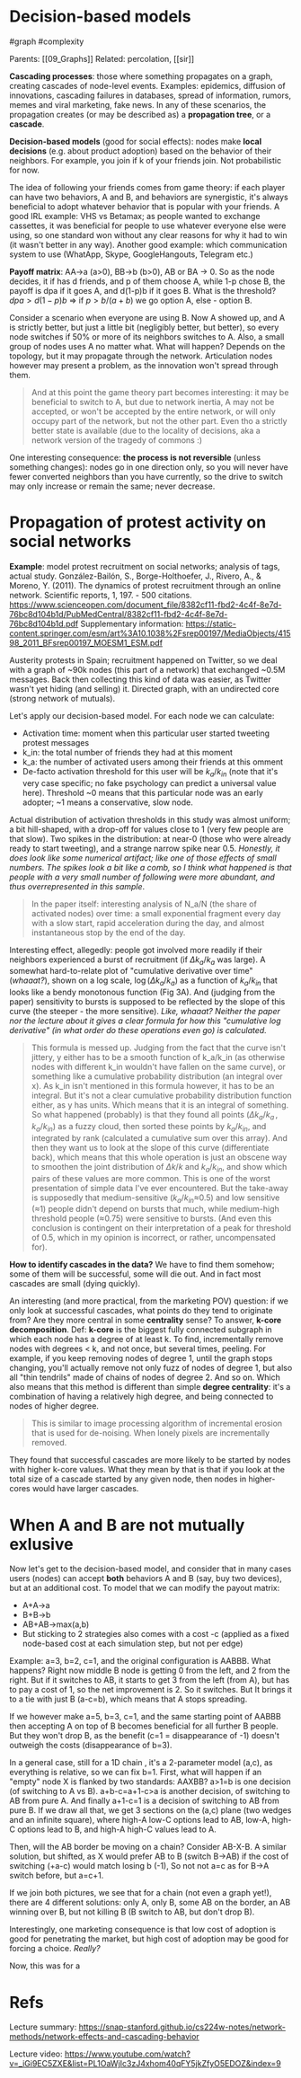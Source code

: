 # Decision-based models

#graph #complexity

Parents: [[09_Graphs]]
Related: percolation, [[sir]]

**Cascading processes**: those where something propagates on a graph, creating cascades of node-level events. Examples: epidemics, diffusion of innovations, cascading failures in databases, spread of information, rumors, memes and viral marketing, fake news. In any of these scenarios, the propagation creates (or may be described as) a **propagation tree**, or a **cascade**. 

**Decision-based models** (good for social effects): nodes make **local decisions** (e.g. about product adoption) based on the behavior of their neighbors. For example, you join if k of your friends join. Not probabilistic for now. 

The idea of following your friends comes from game theory: if each player can have two behaviors, A and B, and behaviors are synergistic, it's always beneficial to adopt whatever behavior that is popular with your friends. A good IRL example: VHS vs Betamax; as people wanted to exchange cassettes, it was beneficial for people to use whatever everyone else were using, so one standard won without any clear reasons for why it had to win (it wasn't better in any way). Another good example: which communication system to use (WhatApp, Skype, GoogleHangouts, Telegram etc.)

**Payoff matrix**: AA→a (a>0), BB→b (b>0), AB or BA → 0. So as the node decides, it if has d friends, and p of them choose A, while 1-p chose B, the payoff is dpa if it goes A, and d(1-p)b if it goes B. What is the threshold? $dpa > d(1-p)b$ ⇒ if $p>b/(a+b)$ we go option A, else - option B.

Consider a scenario when everyone are using B. Now A showed up, and A is strictly better, but just a little bit (negligibly better, but better), so every node switches if 50% or more of its neighbors switches to A. Also, a small group of nodes uses A no matter what. What will happen? Depends on the topology, but it may propagate through the network. Articulation nodes however may present a problem, as the innovation won't spread through them.

> And at this point the game theory part becomes interesting: it may be beneficial to switch to A, but due to network inertia, A may not be accepted, or won't be accepted by the entire network, or will only occupy part of the network, but not the other part. Even tho a strictly better state is available (due to the locality of decisions, aka a network version of the tragedy of commons :)

One interesting consequence: **the process is not reversible** (unless something changes): nodes go in one direction only, so you will never have fewer converted neighbors than you have currently, so the drive to switch may only increase or remain the same; never decrease.

# Propagation of protest activity on social networks

**Example**: model protest recruitment on social networks; analysis of tags, actual study.
González-Bailón, S., Borge-Holthoefer, J., Rivero, A., & Moreno, Y. (2011). The dynamics of protest recruitment through an online network. Scientific reports, 1, 197. - 500 citations. 
https://www.scienceopen.com/document_file/8382cf11-fbd2-4c4f-8e7d-76bc8d104b1d/PubMedCentral/8382cf11-fbd2-4c4f-8e7d-76bc8d104b1d.pdf
Supplementary information:
https://static-content.springer.com/esm/art%3A10.1038%2Fsrep00197/MediaObjects/41598_2011_BFsrep00197_MOESM1_ESM.pdf

Austerity protests in Spain; recruitment happened on Twitter, so we deal with a graph of ~90k nodes (this part of a network) that exchanged ~0.5M messages. Back then collecting this kind of data was easier, as Twitter wasn't yet hiding (and selling) it. Directed graph, with an undirected core (strong network of mutuals).

Let's apply our decision-based model. For each node we can calculate:
* Activation time: moment when this particular user started tweeting protest messages
* k_in: the total number of friends they had at this moment
* k_a: the number of activated users among their friends at this omment
* De-facto activation threshold for this user will be $k_a / k_{in}$ (note that it's very case specific; no fake psychology can predict a universal value here). Threshold ~0 means that this particular node was an early adopter; ~1 means a conservative, slow node.

Actual distribution of activation thresholds in this study was almost uniform; a bit hill-shaped, with a drop-off for values close to 1 (very few people are that slow). Two spikes in the distribution: at near-0 (those who were already ready to start tweeting), and a strange narrow spike near 0.5. _Honestly, it does look like some numerical artifact; like one of those effects of small numbers. The spikes look a bit like a comb, so I think what happened is that people with a very small number of following were more abundant, and thus overrepresented in this sample_.

> In the paper itself: interesting analysis of N_a/N (the share of activated nodes) over time: a small exponential fragment every day with a slow start, rapid acceleration during the day, and almost instantaneous stop by the end of the day.

Interesting effect, allegedly: people got involved more readily if their neighbors experienced a burst of recruitment (if $Δk_a / k_a$ was large). A somewhat hard-to-relate plot of "cumulative derivative over time" (_whaaat?_), shown on a log scale, $\log(Δk_a / k_a)$ as a function of $k_a / k_{in}$ that looks like a bendy monotonous function (Fig 3A). And (judging from the paper) sensitivity to bursts is supposed to be reflected by the slope of this curve (the steeper - the more sensitive). _Like, whaaat? Neither the paper nor the lecture about it gives a clear formula for how this "cumulative log derivative" (in what order do these operations even go) is calculated._

> This formula is messed up. Judging from the fact that the curve isn't jittery, y either has to be a smooth function of k_a/k_in (as otherwise nodes with different k_in wouldn't have fallen on the same curve), or something like a cumulative probability distribution (an integral over x). As k_in isn't mentioned in this formula however, it has to be an integral. But it's not a clear cumulative probability distribution function either, as y has units. Which means that it is an integral of something. So what happened (probably) is that they found all points $(Δk_a / k_a \, , \, k_a/k_{in})$ as a fuzzy cloud, then sorted these points by $k_a/k_{in}$, and integrated by rank (calculated a cumulative sum over this array). And then they want us to look at the slope of this curve (differentiate back), which means that this whole operation is just an obscene way to smoothen the joint distribution of $Δk/k$ and $k_a/k_{in}$, and show which pairs of these values are more common. This is one of the worst presentation of simple data I've ever encountered. But the take-away is supposedly that medium-sensitive ($k_a/k_{in}$≈0.5) and low sensitive (≈1) people didn't depend on bursts that much, while medium-high threshold people (≈0.75) were sensitive to bursts. (And even this conclusion is contingent on their interpretation of a peak for threshold of 0.5, which in my opinion is incorrect, or rather, uncompensated for).

**How to identify cascades in the data?** We have to find them somehow; some of them will be successful, some will die out. And in fact most cascades are small (dying quickly).

An interesting (and more practical, from the marketing POV) question: if we only look at successful cascades, what points do they tend to originate from? Are they more central in some **centrality** sense? To answer, **k-core decomposition**. Def: **k-core** is the biggest fully connected subgraph in which each node has a degree of at least k. To find, incrementally remove nodes with degrees < k, and not once, but several times, peeling. For example, if you keep removing nodes of degree 1, until the graph stops changing, you'll actually remove not only fuzz of nodes of degree 1, but also all "thin tendrils" made of chains of nodes of degree 2. And so on. Which also means that this method is different than simple **degree centrality**: it's a combination of having a relatively high degree, and being connected to nodes of higher degree.

> This is similar to image processing algorithm of incremental erosion that is used for de-noising. When lonely pixels are incrementally removed.

They found that successful cascades are more likely to be started by nodes with higher k-core values. What they mean by that is that if you look at the total size of a cascade started by any given node, then nodes in higher-cores would have larger cascades.

# When A and B are not mutually exlusive

Now let's get to the decision-based model, and consider that in many cases users (nodes) can accept **both** behaviors A and B (say, buy two devices), but at an additional cost. To model that we can modify the payout matrix:
* A+A→a
* B+B→b
* AB+AB→max(a,b)
* But sticking to 2 strategies also comes with a cost -c (applied as a fixed node-based cost at each simulation step, but not per edge)

Example: a=3, b=2, c=1, and the original configuration is AABBB. What happens? Right now middle B node is getting 0 from the left, and 2 from the right. But if it switches to AB, it starts to get 3 from the left (from A), but has to pay a cost of 1, so the net improvement is 2. So it switches. But It brings it to a tie with just B (a-c=b), which means that A stops spreading.

If we however make a=5, b=3, c=1, and the same starting point of AABBB then accepting A on top of B becomes beneficial for all further B people. But they won't drop B, as the benefit (c=1 = disappearance of -1) doesn't outweigh the costs (disappearance of b=3).

In a general case, still for a 1D chain , it's a 2-parameter model (a,c), as everything is relative, so we can fix b=1. First, what will happen if an "empty" node X is flanked by two standards: AAXBB? a>1=b is one decision (of switching to A vs B). a+b-c=a+1-c>a is another decision, of switching to AB from pure A. And finally a+1-c=1 is a decision of switching to AB from pure B. If we draw all that, we get 3 sections on the (a,c) plane (two wedges and an infinite square), where high-A low-C options lead to AB, low-A, high-C options lead to B, and high-A high-C values lead to A.

Then, will the AB border be moving on a chain? Consider AB-X-B. A similar solution, but shifted, as X would prefer AB to B (switch B→AB) if the cost of switching (+a-c) would match losing b (-1), So not not a=c as for B→A switch before, but a=c+1.

If we join both pictures, we see that for a chain (not even a graph yet!), there are 4 different solutions: only A, only B, some AB on the border, an AB winning over B, but not killing B (B switch to AB, but don't drop B).

Interestingly, one marketing consequence is that low cost of adoption is good for penetrating the market, but high cost of adoption may be good for forcing a choice. _Really?_

Now, this was for a 

# Refs

Lecture summary:
https://snap-stanford.github.io/cs224w-notes/network-methods/network-effects-and-cascading-behavior

Lecture video:
https://www.youtube.com/watch?v=_iGi9EC5ZXE&list=PL1OaWjIc3zJ4xhom40qFY5jkZfyO5EDOZ&index=9